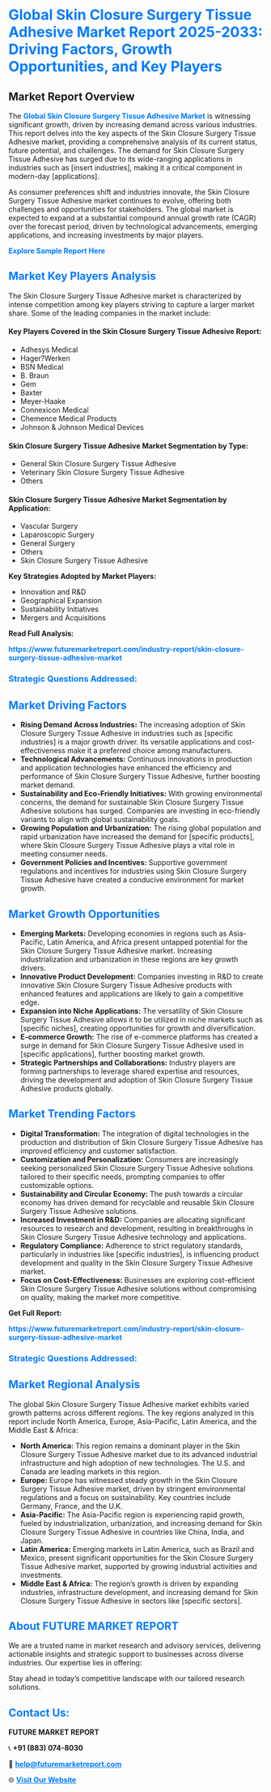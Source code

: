 <h1 style="color: #007BFF;">Global Skin Closure Surgery Tissue Adhesive Market Report 2025-2033: Driving Factors, Growth Opportunities, and Key Players</h1>

<section id="overview">
<h2>Market Report Overview</h2>
<p>The <a href="https://www.futuremarketreport.com/industry-report/skin-closure-surgery-tissue-adhesive-market" style="color: #007BFF; text-decoration: none;"><strong>Global Skin Closure Surgery Tissue Adhesive Market</strong></a> is witnessing significant growth, driven by increasing demand across various industries. This report delves into the key aspects of the Skin Closure Surgery Tissue Adhesive market, providing a comprehensive analysis of its current status, future potential, and challenges. The demand for Skin Closure Surgery Tissue Adhesive has surged due to its wide-ranging applications in industries such as [insert industries], making it a critical component in modern-day [applications].</p>
<p>As consumer preferences shift and industries innovate, the Skin Closure Surgery Tissue Adhesive market continues to evolve, offering both challenges and opportunities for stakeholders. The global market is expected to expand at a substantial compound annual growth rate (CAGR) over the forecast period, driven by technological advancements, emerging applications, and increasing investments by major players.</p>
</section>

<section id="overview">
<p><a href="https://www.futuremarketreport.com/request-sample/reportId=122910" style="color: #007BFF; text-decoration: none;"><strong>Explore Sample Report Here</strong></a></p>
</section>

<section id="key-players">
<h2 style="color: #007BFF;">Market Key Players Analysis</h2>
<p>The Skin Closure Surgery Tissue Adhesive market is characterized by intense competition among key players striving to capture a larger market share. Some of the leading companies in the market include:</p>
<h4>Key Players Covered in the Skin Closure Surgery Tissue Adhesive Report:</h4>
<ul><li>Adhesys Medical</li><li>Hager?Werken</li><li>BSN Medical</li><li>B. Braun</li><li>Gem</li><li>Baxter</li><li>Meyer-Haake</li><li>Connexicon Medical</li><li>Chemence Medical Products</li><li>Johnson &amp; Johnson Medical Devices</li></ul>
<h4>Skin Closure Surgery Tissue Adhesive Market Segmentation by Type:</h4>
<ul><li>General Skin Closure Surgery Tissue Adhesive</li><li>Veterinary Skin Closure Surgery Tissue Adhesive</li><li>Others</li></ul>

<h4>Skin Closure Surgery Tissue Adhesive Market Segmentation by Application:</h4>
<ul><li>Vascular Surgery</li><li>Laparoscopic Surgery</li><li>General Surgery</li><li>Others</li><li>Skin Closure Surgery Tissue Adhesive</li></ul>
<p><strong>Key Strategies Adopted by Market Players:</strong></p>
<ul>
<li>Innovation and R&D</li>
<li>Geographical Expansion</li>
<li>Sustainability Initiatives</li>
<li>Mergers and Acquisitions</li>
</ul>
</section>

<section>
<p><strong>Read Full Analysis: </strong></p><a href="https://www.futuremarketreport.com/industry-report/skin-closure-surgery-tissue-adhesive-market" style="color: #007BFF; text-decoration: none;"><strong>https://www.futuremarketreport.com/industry-report/skin-closure-surgery-tissue-adhesive-market</strong></a>
<h3 style="color: #007BFF;">Strategic Questions Addressed:</h3>
</section>

<section id="driving-factors">
<h2 style="color: #007BFF;">Market Driving Factors</h2>
<ul>
<li><strong>Rising Demand Across Industries:</strong> The increasing adoption of Skin Closure Surgery Tissue Adhesive in industries such as [specific industries] is a major growth driver. Its versatile applications and cost-effectiveness make it a preferred choice among manufacturers.</li>
<li><strong>Technological Advancements:</strong> Continuous innovations in production and application technologies have enhanced the efficiency and performance of Skin Closure Surgery Tissue Adhesive, further boosting market demand.</li>
<li><strong>Sustainability and Eco-Friendly Initiatives:</strong> With growing environmental concerns, the demand for sustainable Skin Closure Surgery Tissue Adhesive solutions has surged. Companies are investing in eco-friendly variants to align with global sustainability goals.</li>
<li><strong>Growing Population and Urbanization:</strong> The rising global population and rapid urbanization have increased the demand for [specific products], where Skin Closure Surgery Tissue Adhesive plays a vital role in meeting consumer needs.</li>
<li><strong>Government Policies and Incentives:</strong> Supportive government regulations and incentives for industries using Skin Closure Surgery Tissue Adhesive have created a conducive environment for market growth.</li>
</ul>
</section>

<section id="growth-opportunities">
<h2 style="color: #007BFF;">Market Growth Opportunities</h2>
<ul>
<li><strong>Emerging Markets:</strong> Developing economies in regions such as Asia-Pacific, Latin America, and Africa present untapped potential for the Skin Closure Surgery Tissue Adhesive market. Increasing industrialization and urbanization in these regions are key growth drivers.</li>
<li><strong>Innovative Product Development:</strong> Companies investing in R&D to create innovative Skin Closure Surgery Tissue Adhesive products with enhanced features and applications are likely to gain a competitive edge.</li>
<li><strong>Expansion into Niche Applications:</strong> The versatility of Skin Closure Surgery Tissue Adhesive allows it to be utilized in niche markets such as [specific niches], creating opportunities for growth and diversification.</li>
<li><strong>E-commerce Growth:</strong> The rise of e-commerce platforms has created a surge in demand for Skin Closure Surgery Tissue Adhesive used in [specific applications], further boosting market growth.</li>
<li><strong>Strategic Partnerships and Collaborations:</strong> Industry players are forming partnerships to leverage shared expertise and resources, driving the development and adoption of Skin Closure Surgery Tissue Adhesive products globally.</li>
</ul>
</section>

<section id="trending-factors">
<h2 style="color: #007BFF;">Market Trending Factors</h2>
<ul>
<li><strong>Digital Transformation:</strong> The integration of digital technologies in the production and distribution of Skin Closure Surgery Tissue Adhesive has improved efficiency and customer satisfaction.</li>
<li><strong>Customization and Personalization:</strong> Consumers are increasingly seeking personalized Skin Closure Surgery Tissue Adhesive solutions tailored to their specific needs, prompting companies to offer customizable options.</li>
<li><strong>Sustainability and Circular Economy:</strong> The push towards a circular economy has driven demand for recyclable and reusable Skin Closure Surgery Tissue Adhesive solutions.</li>
<li><strong>Increased Investment in R&D:</strong> Companies are allocating significant resources to research and development, resulting in breakthroughs in Skin Closure Surgery Tissue Adhesive technology and applications.</li>
<li><strong>Regulatory Compliance:</strong> Adherence to strict regulatory standards, particularly in industries like [specific industries], is influencing product development and quality in the Skin Closure Surgery Tissue Adhesive market.</li>
<li><strong>Focus on Cost-Effectiveness:</strong> Businesses are exploring cost-efficient Skin Closure Surgery Tissue Adhesive solutions without compromising on quality, making the market more competitive.</li>
</ul>
</section>

<section>
<p><strong>Get Full Report: </strong></p><a href="https://www.futuremarketreport.com/industry-report/skin-closure-surgery-tissue-adhesive-market" style="color: #007BFF; text-decoration: none;"><strong>https://www.futuremarketreport.com/industry-report/skin-closure-surgery-tissue-adhesive-market</strong></a>
<h3 style="color: #007BFF;">Strategic Questions Addressed:</h3>
</section>


<section id="regional-analysis">
<h2 style="color: #007BFF;">Market Regional Analysis</h2>
<p>The global Skin Closure Surgery Tissue Adhesive market exhibits varied growth patterns across different regions. The key regions analyzed in this report include North America, Europe, Asia-Pacific, Latin America, and the Middle East & Africa:</p>
<ul>
<li><strong>North America:</strong> This region remains a dominant player in the Skin Closure Surgery Tissue Adhesive market due to its advanced industrial infrastructure and high adoption of new technologies. The U.S. and Canada are leading markets in this region.</li>
<li><strong>Europe:</strong> Europe has witnessed steady growth in the Skin Closure Surgery Tissue Adhesive market, driven by stringent environmental regulations and a focus on sustainability. Key countries include Germany, France, and the U.K.</li>
<li><strong>Asia-Pacific:</strong> The Asia-Pacific region is experiencing rapid growth, fueled by industrialization, urbanization, and increasing demand for Skin Closure Surgery Tissue Adhesive in countries like China, India, and Japan.</li>
<li><strong>Latin America:</strong> Emerging markets in Latin America, such as Brazil and Mexico, present significant opportunities for the Skin Closure Surgery Tissue Adhesive market, supported by growing industrial activities and investments.</li>
<li><strong>Middle East & Africa:</strong> The region’s growth is driven by expanding industries, infrastructure development, and increasing demand for Skin Closure Surgery Tissue Adhesive in sectors like [specific sectors].</li>
</ul>
</section>

<footer>
<h2 style="color: #007BFF;">About FUTURE MARKET REPORT</h2>
<p>We are a trusted name in market research and advisory services, delivering actionable insights and strategic support to businesses across diverse industries. Our expertise lies in offering:</p>

<p>Stay ahead in today’s competitive landscape with our tailored research solutions.</p>

<h2 style="color: #007BFF;">Contact Us:</h2>
<p><strong>FUTURE MARKET REPORT</strong></p>
<p>📞 <strong>+91 (883) 074-8030</strong></p>
<p>📧 <strong><a href="mailto:help@futuremarketreport.com" style="color: #007BFF;">help@futuremarketreport.com</a></strong></p>
<p>🌐 <strong><a href="https://www.futuremarketreport.com/" style="color: #007BFF;">Visit Our Website</a></strong></p>
</footer>